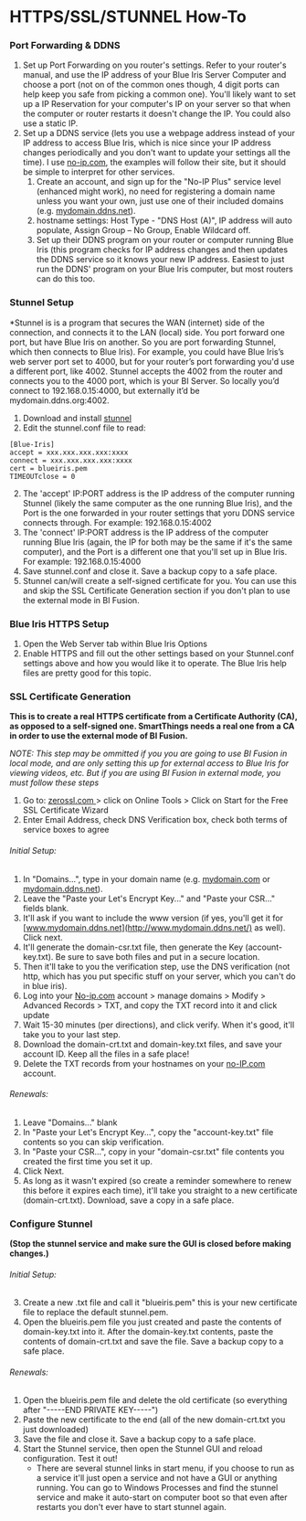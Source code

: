 # **HTTPS/SSL/STUNNEL How-To**

### Port Forwarding & DDNS
1. Set up Port Forwarding on you router's settings.  Refer to your router's manual, and use the IP address of your Blue Iris Server Computer and choose a port (not on of the common ones though, 4 digit ports can help keep you safe from picking a common one).  You'll likely want to set up a IP Reservation for your computer's IP on your server so that when the computer or router restarts it doesn't change the IP.  You could also use a static IP.
2. Set up a DDNS service (lets you use a webpage address instead of your IP address to access Blue Iris, which is nice since your IP address changes periodically and you don't want to update your settings all the time).  I use [no-ip.com](http://no-ip.com/), the examples will follow their site, but it should be simple to interpret for other services.
   1. Create an account, and sign up for the "No-IP Plus" service level (enhanced might work), no need for registering a domain name unless you want your own, just use one of their included domains (e.g. [mydomain.ddns.net](http://mydomain.ddns.net/)).
   2. hostname settings: Host Type - "DNS Host (A)", IP address will auto populate, Assign Group – No Group, Enable Wildcard off.
   3. Set up their DDNS program on your router or computer running Blue Iris (this program checks for IP address changes and then updates the DDNS service so it knows your new IP address.  Easiest to just run the DDNS' program on your Blue Iris computer, but most routers can do this too.

### Stunnel Setup
*Stunnel is is a program that secures the WAN (internet) side of the connection, and connects it to the LAN (local) side.  You port forward one port, but have Blue Iris on another.  So you are port forwarding Stunnel, which then connects to Blue Iris). For example, you could have Blue Iris’s web server port set to 4000, but for your router’s port forwarding you'd use a different port, like 4002. Stunnel accepts the 4002 from the router and connects you to the 4000 port, which is your BI Server.  So locally you’d connect to 192.168.0.15:4000, but externally it’d be mydomain.ddns.org:4002.

1. Download and install [stunnel](https://www.stunnel.org/index.html)
2. Edit the stunnel.conf file to read:
```
[Blue-Iris]
accept = xxx.xxx.xxx.xxx:xxxx
connect = xxx.xxx.xxx.xxx:xxxx
cert = blueiris.pem
TIMEOUTclose = 0
```
2. The 'accept' IP:PORT address is the IP address of the computer running Stunnel (likely the same computer as the one running Blue Iris), and the Port is the one forwarded in your router settings that yoru DDNS service connects through. For example: 192.168.0.15:4002
3. The 'connect' IP:PORT address is the IP address of the computer running Blue Iris (again, the IP for both may be the same if it's the same computer), and the Port is a different one that you'll set up in Blue Iris. For example: 192.168.0.15:4000
3. Save stunnel.conf and close it. Save a backup copy to a safe place.
4. Stunnel can/will create a self-signed certificate for you.  You can use this and skip the SSL Certificate Generation section if you don't plan to use the external mode in BI Fusion.

### Blue Iris HTTPS Setup

1. Open the Web Server tab within Blue Iris Options
2. Enable HTTPS and fill out the other settings based on your Stunnel.conf settings above and how you would like it to operate.  The Blue Iris help files are pretty good for this topic.

### SSL Certificate Generation
**This is to create a real HTTPS certificate from a Certificate Authority (CA), as opposed to a self-signed one.  SmartThings needs a real one from a CA in order to use the external mode of BI Fusion.**

*NOTE: This step may be ommitted if you you are going to use BI Fusion in local mode, and are only setting this up for external access to Blue Iris for viewing videos, etc.  But if you are using BI Fusion in external mode, you must follow these steps*

1. Go to: [zerossl.com ](http://zerossl.com/) > click on Online Tools > Click on Start for the Free SSL Certificate Wizard
2. Enter Email Address, check DNS Verification box, check both terms of service boxes to agree

###### Initial Setup:
1. In "Domains...", type in your domain name (e.g. [mydomain.com](http://mydomain.com/) or [mydomain.ddns.net](http://mydomain.ddns.net/)).
2. Leave the "Paste your Let's Encrypt Key..." and "Paste your CSR..." fields blank.
3. It'll ask if you want to include the www version (if yes, you'll get it for [www.mydomain.ddns.net](http://www.mydomain.ddns.net/) as well). Click next.
4. It'll generate the domain-csr.txt file, then generate the Key (account-key.txt). Be sure to save both files and put in a secure location.
5. Then it'll take to you the verification step, use the DNS verification (not http, which has you put specific stuff on your server, which you can't do in blue iris).
6. Log into your [No-ip.com](http://no-ip.com/) account > manage domains > Modify > Advanced Records > TXT, and copy the TXT record into it and click update
7. Wait 15-30 minutes (per directions), and click verify. When it's good, it'll take you to your last step.
8. Download the domain-crt.txt and domain-key.txt files, and save your account ID. Keep all the files in a safe place!
9. Delete the TXT records from your hostnames on your [no-IP.com](http://no-ip.com/) account.
###### Renewals:
1. Leave "Domains..." blank
2. In "Paste your Let's Encrypt Key...", copy the "account-key.txt" file contents so you can skip verification.
3. In "Paste your CSR...", copy in your "domain-csr.txt" file contents you created the first time you set it up.
4. Click Next.
5. As long as it wasn't expired (so create a reminder somewhere to renew this before it expires each time), it'll take you straight to a new certificate (domain-crt.txt). Download, save a copy in a safe place.

### Configure Stunnel
**(Stop the stunnel service and make sure the GUI is closed before making changes.)**
###### Initial Setup:

3. Create a new .txt file and call it "blueiris.pem" this is your new certificate file to replace the default stunnel.pem.
4. Open the blueiris.pem file you just created and paste the contents of domain-key.txt into it. After the domain-key.txt contents, paste the contents of domain-crt.txt and save the file. Save a backup copy to a safe place.

###### Renewals:
1. Open the blueiris.pem file and delete the old certificate (so everything after "-----END PRIVATE KEY-----")
2. Paste the new certificate to the end (all of the new domain-crt.txt you just downloaded)
3. Save the file and close it. Save a backup copy to a safe place.
4. Start the Stunnel service, then open the Stunnel GUI and reload configuration. Test it out!
    - There are several stunnel links in start menu, if you choose to run as a service it'll just open a service and not have a GUI or anything running.  You can go to Windows Processes and find the stunnel service and make it auto-start on computer boot so that even after restarts you don't ever have to start stunnel again.

